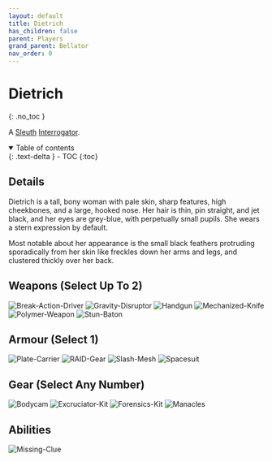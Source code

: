```yaml
---
layout: default
title: Dietrich
has_children: false
parent: Players
grand_parent: Bellator
nav_order: 0
---
```

# Dietrich
{: .no_toc }

A [Sleuth](Game/Sleuth) [Interrogator](Game/Blocks/Interrogator).

<details open markdown="block">
  <summary>
    Table of contents
  </summary>
  {: .text-delta }
- TOC
{:toc}
</details>


## Details
Dietrich is a tall, bony woman with pale skin, sharp features, high cheekbones, and a large, hooked nose. Her hair is thin, pin straight, and jet black, and her eyes are grey-blue, with perpetually small pupils. She wears a stern expression by default.

Most notable about her appearance is the small black feathers protruding sporadically from her skin like freckles down her arms and legs, and clustered thickly over her back.


## Weapons (Select Up To 2)
![Break-Action-Driver](Game/Blocks/Break-Action-Driver)
![Gravity-Disruptor](Game/Blocks/Gravity-Disruptor)
![Handgun](Game/Blocks/Handgun)
![Mechanized-Knife](Game/Blocks/Mechanized-Knife)
![Polymer-Weapon](Game/Blocks/Polymer-Weapon)
![Stun-Baton](Game/Blocks/Stun-Baton)

## Armour (Select 1)
![Plate-Carrier](Game/Blocks/Plate-Carrier)
![RAID-Gear](Game/Blocks/RAID-Gear)
![Slash-Mesh](Game/Blocks/Slash-Mesh)
![Spacesuit](Game/Blocks/Spacesuit)

## Gear (Select Any Number)
![Bodycam](Game/Blocks/Bodycam)
![Excruciator-Kit](Game/Blocks/Excruciator-Kit)
![Forensics-Kit](Game/Blocks/Forensics-Kit)
![Manacles](Game/Blocks/Manacles)

## Abilities
![Missing-Clue](Game/Blocks/Missing-Clue)
